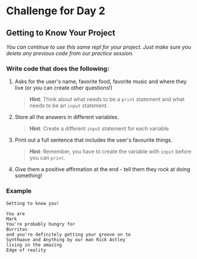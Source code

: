 # Challenge for Day 2

## Getting to Know Your Project

_You can continue to use this same repl for your project. Just make sure you delete any previous code from our practice session._

### Write code that does the following:

1. Asks for the user's name, favorite food, favorite music and where they live (or you can create other questions!)
    > **Hint**: Think about what needs to be a `print` statement and what needs to be an `input` statement. 
2. Store all the answers in different variables.
    > **Hint**: Create a different `input` statement for each variable
3. Print out a full sentence that includes the user's favourite things.
    > **Hint**: Remember, you have to create the variable with `input` before you can `print`.
4. Give them a positive affirmation at the end - tell them they rock at doing something!

### Example

```text
Getting to know you!

You are
Mark
You're probably hungry for
Burritos
and you're definitely getting your groove on to
Synthwave and Anything by our man Rick Astley
living in the amazing
Edge of reality
```
